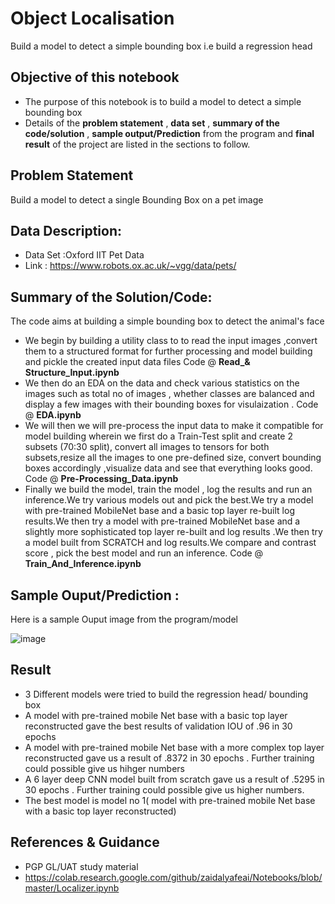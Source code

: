 # Object Localisation
Build a model to detect a simple bounding box  i.e build a regression head



## Objective of this notebook
- The purpose of this notebook is to build a model to detect a simple bounding box 
- Details of the **problem statement**  , **data set** ,  **summary of the code/solution**  , **sample output/Prediction** from the program and **final result** of the project are listed in the sections to follow.

## Problem Statement 
Build a model to detect a single Bounding Box on a pet image 


## Data Description:
 - Data Set :Oxford IIT Pet Data 
 - Link : https://www.robots.ox.ac.uk/~vgg/data/pets/


## Summary of the Solution/Code:
The code aims at building a simple bounding  box to detect the animal's face 
- We begin by building a utility class to to read the input images ,convert them to a structured format for further processing and model building and pickle the created input data files Code @ **Read_& Structure_Input.ipynb**
- We then do an EDA on the data and  check various statistics on the images such as total no of images , whether classes are balanced and display a few images with their bounding boxes for visulaization . Code @ **EDA.ipynb**
- We will then we will pre-process the input data to make it compatible for model building wherein we first do a Train-Test split and create 2 subsets (70:30 split), convert all images to tensors for both subsets,resize all the images to one pre-defined size, convert bounding boxes accordingly ,visualize data and see that everything looks good. Code @ **Pre-Processing_Data.ipynb**
- Finally we build the model, train the model , log the results and run an inference.We try various models out and pick the best.We try a model with pre-trained MobileNet base and a basic top layer re-built log results.We  then try a model with pre-trained MobileNet base and a slightly more sophisticated  top layer re-built and log results .We  then try a model built from SCRATCH and log results.We compare and contrast score , pick the best model and run an inference. Code @ **Train_And_Inference.ipynb**



## Sample Ouput/Prediction :
Here is a sample Ouput image from  the program/model 

![image](https://user-images.githubusercontent.com/68383273/218255711-0d275632-a9c4-4ed7-bd8e-a7bc3177f5c5.png)



## Result

- 3 Different models were tried to build the regression head/ bounding box
- A model with pre-trained mobile Net base with a basic top layer reconstructed gave the best results of validation IOU of .96 in 30 epochs
- A model with pre-trained mobile Net base with a more complex top layer reconstructed gave us a result of .8372 in 30 epochs . Further training could possible give us hihger numbers
- A 6 layer deep CNN model built from scratch gave us a result of .5295 in 30 epochs . Further training could possible give us higher numbers.
- The best model is model no 1( model with pre-trained mobile Net base with a basic top layer reconstructed)

## References & Guidance
- PGP GL/UAT study material 
- https://colab.research.google.com/github/zaidalyafeai/Notebooks/blob/master/Localizer.ipynb

